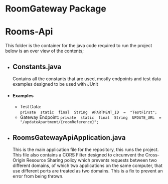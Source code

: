 # RoomGateway Package
# Rooms-Api
This folder is the container for the java code required to run the project below is an over view of the contents;

- ## Constants.java
	Contains all the constants that are used, mostly endpoints and test data examples designed to be used with JUnit
- #### **Examples**
	- Test Data:  
	`private  static  final  String  APARTMENT_ID  =  "TestFirst";`
	-  Gateway Endpoint:
	`private  static  final  String  UPDATE_URL  =  "/updateApartment/{roomReference}";`
	
- ## RoomsGatewayApiApplication.java
	This is the main application file for the repository, this runs the project. This file also contains a CORS Filter designed to circumvent the Cross-Origin Resource Sharing policy which prevents requests between two different domains, of which two applications on the same computer, that use different ports are treated as two domains. This is a fix to prevent an error from being thrown.

